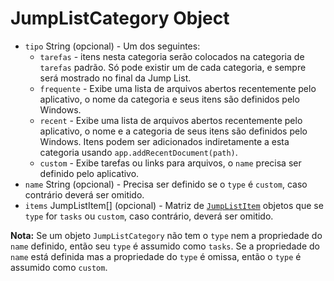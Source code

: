# JumpListCategory Object

* `tipo` String (opcional) - Um dos seguintes: 
  * `tarefas` - itens nesta categoria serão colocados na categoria de `tarefas` padrão. Só pode existir um de cada categoria, e sempre será mostrado no final da Jump List.
  * `frequente` - Exibe uma lista de arquivos abertos recentemente pelo aplicativo, o nome da categoria e seus itens são definidos pelo Windows.
  * `recent` - Exibe uma lista de arquivos abertos recentemente pelo aplicativo, o nome e a categoria de seus itens são definidos pelo Windows. Itens podem ser adicionados indiretamente a esta categoria usando `app.addRecentDocument(path)`.
  * `custom` - Exibe tarefas ou links para arquivos, o `name` precisa ser definido pelo aplicativo.
* `name` String (opcional) - Precisa ser definido se o `type` é `custom`, caso contrário deverá ser omitido.
* `items` JumpListItem[] (opcional) - Matriz de [`JumpListItem`](jump-list-item.md) objetos que se `type` for `tasks` ou `custom`, caso contrário, deverá ser omitido.

**Nota:** Se um objeto `JumpListCategory` não tem o `type` nem a propriedade do `name` definido, então seu `type` é assumido como `tasks`. Se a propriedade do `name` está definida mas a propriedade do `type` é omissa, então o `type` é assumido como `custom`.
